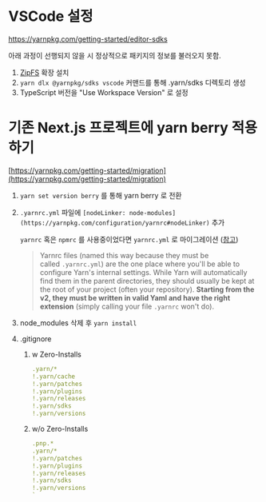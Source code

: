 # VSCode 설정

https://yarnpkg.com/getting-started/editor-sdks

아래 과정이 선행되지 않을 시 정상적으로 패키지의 정보를 불러오지 못함.

1. [ZipFS](https://marketplace.visualstudio.com/items?itemName=arcanis.vscode-zipfs) 확장 설치
2. `yarn dlx @yarnpkg/sdks vscode` 커맨드를 통해 .yarn/sdks 디렉토리 생성
3. TypeScript 버전을 "Use Workspace Version" 로 설정

# 기존 Next.js 프로젝트에 yarn berry 적용하기

[https://yarnpkg.com/getting-started/migration](https://yarnpkg.com/getting-started/migration)

1. `yarn set version berry` 를 통해 yarn berry 로 전환
2. `.yarnrc.yml` 파일에 `[nodeLinker: node-modules](https://yarnpkg.com/configuration/yarnrc#nodeLinker)` 추가

   `yarnrc` 혹은 `npmrc` 를 사용중이었다면 `yarnrc.yml` 로 마이그레이션 ([참고](https://yarnpkg.com/getting-started/migration#update-your-configuration-to-the-new-settings))

   > Yarnrc files (named this way because they must be called `.yarnrc.yml`) are the one place where you'll be able to configure Yarn's internal settings. While Yarn will automatically find them in the parent directories, they should usually be kept at the root of your project (often your repository). **Starting from the v2, they must be written in valid Yaml and have the right extension** (simply calling your file `.yarnrc` won't do).

3. node_modules 삭제 후 `yarn install`
4. .gitignore
   1. w Zero-Installs

      ```yaml
      .yarn/*
      !.yarn/cache
      !.yarn/patches
      !.yarn/plugins
      !.yarn/releases
      !.yarn/sdks
      !.yarn/versions
      ```

   2. w/o Zero-Installs

      ```yaml
      .pnp.*
      .yarn/*
      !.yarn/patches
      !.yarn/plugins
      !.yarn/releases
      !.yarn/sdks
      !.yarn/versions
      `
      ```
